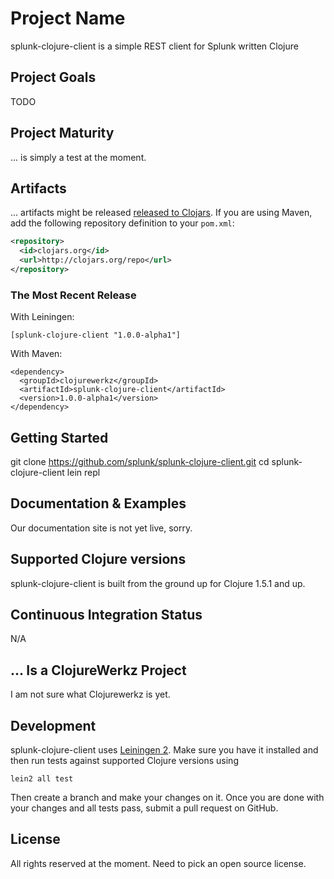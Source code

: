 # Project Name

splunk-clojure-client is a simple REST client for Splunk written Clojure


## Project Goals

TODO


## Project Maturity

... is simply a test at the moment.



## Artifacts

... artifacts might be released [released to Clojars](https://clojars.org/splunk-clojure-client). If you are using Maven, add the following repository
definition to your `pom.xml`:

``` xml
<repository>
  <id>clojars.org</id>
  <url>http://clojars.org/repo</url>
</repository>
```

### The Most Recent Release

With Leiningen:

    [splunk-clojure-client "1.0.0-alpha1"]


With Maven:

    <dependency>
      <groupId>clojurewerkz</groupId>
      <artifactId>splunk-clojure-client</artifactId>
      <version>1.0.0-alpha1</version>
    </dependency>


## Getting Started

git clone https://github.com/splunk/splunk-clojure-client.git
cd splunk-clojure-client
lein repl


## Documentation & Examples

Our documentation site is not yet live, sorry.



## Supported Clojure versions

splunk-clojure-client is built from the ground up for Clojure 1.5.1 and up.


## Continuous Integration Status

N/A


## ... Is a ClojureWerkz Project

I am not sure what Clojurewerkz is yet.


## Development

splunk-clojure-client uses [Leiningen
2](https://github.com/technomancy/leiningen/blob/master/doc/TUTORIAL.md). Make
sure you have it installed and then run tests against supported
Clojure versions using

    lein2 all test

Then create a branch and make your changes on it. Once you are done
with your changes and all tests pass, submit a pull request on GitHub.



## License

All rights reserved at the moment. Need to pick an open source license.
